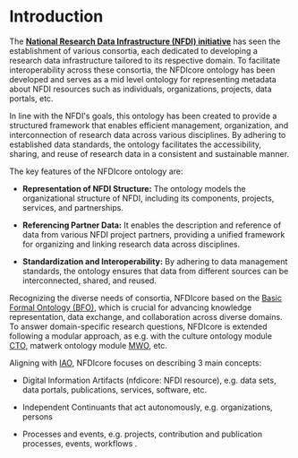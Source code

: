# Introduction

The **[National Research Data Infrastructure (NFDI) initiative](https://www.nfdi.de/)** has seen the establishment of various consortia, each dedicated to developing a research data infrastructure tailored to its respective domain. To facilitate interoperability across these consortia, the NFDIcore ontology has been developed and serves as a mid level ontology for representing metadata about NFDI resources such as individuals, organizations, projects, data portals, etc.  

In line with the NFDI's goals, this ontology has been created to provide a structured framework that enables efficient management, organization, and interconnection of research data across various disciplines. By adhering to established data standards, the ontology facilitates the accessibility, sharing, and reuse of research data in a consistent and sustainable manner.

The key features of the NFDIcore ontology are:

* **Representation of NFDI Structure:** The ontology models the organizational structure of NFDI, including its components, projects, services, and partnerships.

* **Referencing Partner Data:** It enables the description and reference of data from various NFDI project partners, providing a unified framework for organizing and linking research data across disciplines.

* **Standardization and Interoperability:** By adhering to data management standards, the ontology ensures that data from different sources can be interconnected, shared, and reused.


Recognizing the diverse needs of consortia, NFDIcore based on the [Basic Formal Ontology (BFO)](https://basic-formal-ontology.org/), which is crucial for advancing knowledge representation, data exchange, and collaboration across diverse domains. To answer domain-specific research questions, NFDIcore is extended following a modular approach, as e.g. with the culture ontology module [CTO](https://gitlab.rlp.net/adwmainz/nfdi4culture/knowledge-graph/culture-ontology), matwerk ontology module [MWO](https://git.rwth-aachen.de/nfdi-matwerk/ta-oms/mwo), etc.

Aligning with [IAO](https://github.com/information-artifact-ontology/IAO), NFDIcore focuses on describing 3 main concepts:

*  Digital Information Artifacts (nfdicore: NFDI resource), e.g. data sets, data portals, publications, services, 
software, etc. 

*  Independent Continuants that act autonomously, e.g. organizations, persons

* Processes and events, e.g. projects, contribution and publication processes, events, workflows .

